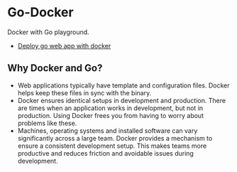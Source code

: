 Go-Docker
======

Docker with Go playground.

- [Deploy go web app with docker](https://semaphoreci.com/community/tutorials/how-to-deploy-a-go-web-application-with-docker)

## Why Docker and Go?

- Web applications typically have template and configuration files. Docker helps keep these files in sync with the binary.
- Docker ensures identical setups in development and production. There are times when an application works in development, but not in production. Using Docker frees you from having to worry about problems like these.
- Machines, operating systems and installed software can vary significantly across a large team. Docker provides a mechanism to ensure a consistent development setup. This makes teams more productive and reduces friction and avoidable issues during development.

